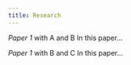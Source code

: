 ```yaml
---
title: Research
---
```


*Paper 1* with A and B
In this paper...

*Paper 1* with B and C
In this paper...
